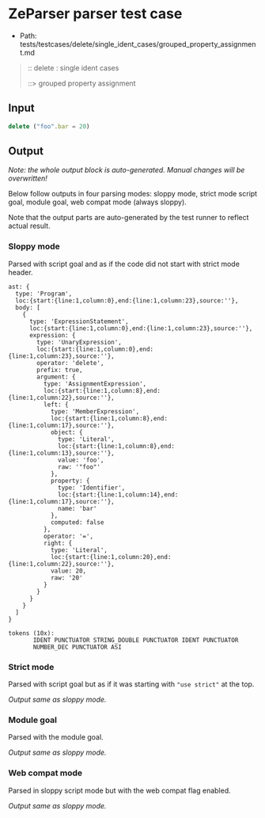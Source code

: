 # ZeParser parser test case

- Path: tests/testcases/delete/single_ident_cases/grouped_property_assignment.md

> :: delete : single ident cases
>
> ::> grouped property assignment

## Input

`````js
delete ("foo".bar = 20)
`````

## Output

_Note: the whole output block is auto-generated. Manual changes will be overwritten!_

Below follow outputs in four parsing modes: sloppy mode, strict mode script goal, module goal, web compat mode (always sloppy).

Note that the output parts are auto-generated by the test runner to reflect actual result.

### Sloppy mode

Parsed with script goal and as if the code did not start with strict mode header.

`````
ast: {
  type: 'Program',
  loc:{start:{line:1,column:0},end:{line:1,column:23},source:''},
  body: [
    {
      type: 'ExpressionStatement',
      loc:{start:{line:1,column:0},end:{line:1,column:23},source:''},
      expression: {
        type: 'UnaryExpression',
        loc:{start:{line:1,column:0},end:{line:1,column:23},source:''},
        operator: 'delete',
        prefix: true,
        argument: {
          type: 'AssignmentExpression',
          loc:{start:{line:1,column:8},end:{line:1,column:22},source:''},
          left: {
            type: 'MemberExpression',
            loc:{start:{line:1,column:8},end:{line:1,column:17},source:''},
            object: {
              type: 'Literal',
              loc:{start:{line:1,column:8},end:{line:1,column:13},source:''},
              value: 'foo',
              raw: '"foo"'
            },
            property: {
              type: 'Identifier',
              loc:{start:{line:1,column:14},end:{line:1,column:17},source:''},
              name: 'bar'
            },
            computed: false
          },
          operator: '=',
          right: {
            type: 'Literal',
            loc:{start:{line:1,column:20},end:{line:1,column:22},source:''},
            value: 20,
            raw: '20'
          }
        }
      }
    }
  ]
}

tokens (10x):
       IDENT PUNCTUATOR STRING_DOUBLE PUNCTUATOR IDENT PUNCTUATOR
       NUMBER_DEC PUNCTUATOR ASI
`````

### Strict mode

Parsed with script goal but as if it was starting with `"use strict"` at the top.

_Output same as sloppy mode._

### Module goal

Parsed with the module goal.

_Output same as sloppy mode._

### Web compat mode

Parsed in sloppy script mode but with the web compat flag enabled.

_Output same as sloppy mode._
